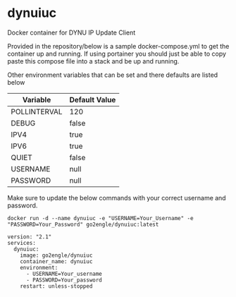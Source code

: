 # dynuiuc
Docker container for DYNU IP Update Client

Provided in the repository/below is a sample docker-compose.yml to get the container up and running. If using portainer you should just be able to copy paste this compose file into a stack and be up and running.

Other environment variables that can be set and there defaults are listed below

| Variable  | Default Value  |
|---|---|
| POLLINTERVAL  | 120  |
| DEBUG  | false  |
| IPV4  | true  |
| IPV6  | true  |
| QUIET  | false  |
| USERNAME | null |
| PASSWORD | null |

Make sure to update the below commands with your correct username and password.

`docker run -d --name dynuiuc -e "USERNAME=Your_Username" -e "PASSWORD=Your_Password" go2engle/dynuiuc:latest`

```
version: "2.1"
services:
  dynuiuc:
    image: go2engle/dynuiuc
    container_name: dynuiuc
    environment:
      - USERNAME=Your_username
      - PASSWORD=Your_password
    restart: unless-stopped
 ```
